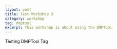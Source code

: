 ```yaml
---
layout: post
title: Test Workshop 3
category: workshop
tag: dmptool
excerpt: This workshop is about using the DMPTool
---
```


Testing DMPTool Tag 